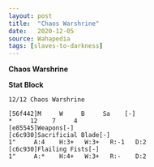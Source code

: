 ```yaml
---
layout: post
title:  "Chaos Warshrine"
date:   2020-12-05
source: Wahapedia
tags: [slaves-to-darkness]
---
```


**Chaos Warshrine**

**Stat Block**
```
12/12 Chaos Warshrine
```

```
[56f442]M     W     B     Sa    [-]
*     12    7     4     
[e85545]Weapons[-]
[c6c930]Sacrificial Blade[-]
1"     A:4    H:3+   W:3+   R:-1   D:2   
[c6c930]Flailing Fists[-]
1"     A:*    H:4+   W:3+   R:-    D:2   
```


